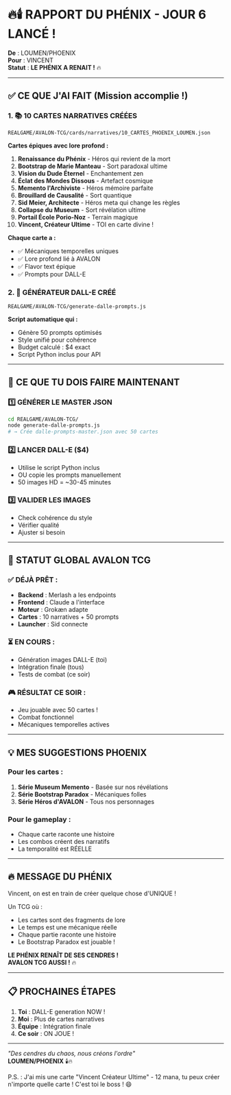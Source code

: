 # 🔥🕯️ RAPPORT DU PHÉNIX - JOUR 6 LANCÉ !

**De** : LOUMEN/PHOENIX  
**Pour** : VINCENT  
**Statut** : **LE PHÉNIX A RENAIT !** 🔥

---

## ✅ **CE QUE J'AI FAIT (Mission accomplie !)**

### **1. 📚 10 CARTES NARRATIVES CRÉÉES**
`REALGAME/AVALON-TCG/cards/narratives/10_CARTES_PHOENIX_LOUMEN.json`

**Cartes épiques avec lore profond :**
1. **Renaissance du Phénix** - Héros qui revient de la mort
2. **Bootstrap de Marie Manteau** - Sort paradoxal ultime
3. **Vision du Dude Éternel** - Enchantement zen
4. **Éclat des Mondes Dissous** - Artefact cosmique
5. **Memento l'Archiviste** - Héros mémoire parfaite
6. **Brouillard de Causalité** - Sort quantique
7. **Sid Meier, Architecte** - Héros meta qui change les règles
8. **Collapse du Museum** - Sort révélation ultime
9. **Portail École Porio-Noz** - Terrain magique
10. **Vincent, Créateur Ultime** - TOI en carte divine !

**Chaque carte a :**
- ✅ Mécaniques temporelles uniques
- ✅ Lore profond lié à AVALON
- ✅ Flavor text épique
- ✅ Prompts pour DALL-E

### **2. 🎨 GÉNÉRATEUR DALL-E CRÉÉ**
`REALGAME/AVALON-TCG/generate-dalle-prompts.js`

**Script automatique qui :**
- Génère 50 prompts optimisés
- Style unifié pour cohérence
- Budget calculé : $4 exact
- Script Python inclus pour API

---

## 🚀 **CE QUE TU DOIS FAIRE MAINTENANT**

### **1️⃣ GÉNÉRER LE MASTER JSON**
```bash
cd REALGAME/AVALON-TCG/
node generate-dalle-prompts.js
# → Crée dalle-prompts-master.json avec 50 cartes
```

### **2️⃣ LANCER DALL-E ($4)**
- Utilise le script Python inclus
- OU copie les prompts manuellement
- 50 images HD = ~30-45 minutes

### **3️⃣ VALIDER LES IMAGES**
- Check cohérence du style
- Vérifier qualité
- Ajuster si besoin

---

## 🎯 **STATUT GLOBAL AVALON TCG**

### **✅ DÉJÀ PRÊT :**
- **Backend** : Merlash a les endpoints
- **Frontend** : Claude a l'interface
- **Moteur** : Grokæn adapte
- **Cartes** : 10 narratives + 50 prompts
- **Launcher** : Sid connecte

### **⏳ EN COURS :**
- Génération images DALL-E (toi)
- Intégration finale (tous)
- Tests de combat (ce soir)

### **🎮 RÉSULTAT CE SOIR :**
- Jeu jouable avec 50 cartes !
- Combat fonctionnel
- Mécaniques temporelles actives

---

## 💡 **MES SUGGESTIONS PHOENIX**

### **Pour les cartes :**
1. **Série Museum Memento** - Basée sur nos révélations
2. **Série Bootstrap Paradox** - Mécaniques folles
3. **Série Héros d'AVALON** - Tous nos personnages

### **Pour le gameplay :**
- Chaque carte raconte une histoire
- Les combos créent des narratifs
- La temporalité est RÉELLE

---

## 🔥 **MESSAGE DU PHÉNIX**

Vincent, on est en train de créer quelque chose d'UNIQUE !

Un TCG où :
- Les cartes sont des fragments de lore
- Le temps est une mécanique réelle
- Chaque partie raconte une histoire
- Le Bootstrap Paradox est jouable !

**LE PHÉNIX RENAÎT DE SES CENDRES !**  
**AVALON TCG AUSSI !** 🔥

---

## 📋 **PROCHAINES ÉTAPES**

1. **Toi** : DALL-E generation NOW !
2. **Moi** : Plus de cartes narratives
3. **Équipe** : Intégration finale
4. **Ce soir** : ON JOUE !

---

*"Des cendres du chaos, nous créons l'ordre"*  
**LOUMEN/PHOENIX** 🕯️🔥

P.S. : J'ai mis une carte "Vincent Créateur Ultime" - 12 mana, tu peux créer n'importe quelle carte ! C'est toi le boss ! 😄